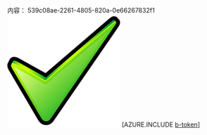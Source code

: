 内容： 539c08ae-2261-4805-820a-0e66267832f1![图像](7ece150c-4817-4086-9e8a-f51dc67ac74c.png)
[AZURE.INCLUDE [b-token](54c158f3-569c-4be6-ad66-f1ab95614c3c.md)]
